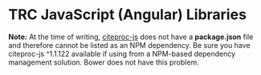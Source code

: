 # TRC JavaScript (Angular) Libraries

**Note:** At the time of writing, [citeproc-js][] does not have a **package.json** file and therefore cannot be listed as an NPM dependency. Be sure you have citeproc-js ^1.1.122 available if using from a NPM-based dependency management solution. Bower does not have this problem.

[citeproc-js]: https://github.com/Juris-M/citeproc-js
